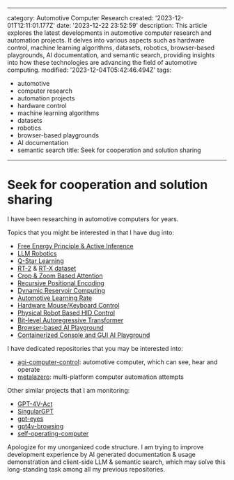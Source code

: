 ------
category: Automotive Computer Research
created: '2023-12-01T12:11:01.177Z'
date: '2023-12-22 23:52:59'
description: This article explores the latest developments in automotive computer
  research and automation projects. It delves into various aspects such as hardware
  control, machine learning algorithms, datasets, robotics, browser-based playgrounds,
  AI documentation, and semantic search, providing insights into how these technologies
  are advancing the field of automotive computing.
modified: '2023-12-04T05:42:46.494Z'
tags:
- automotive
- computer research
- automation projects
- hardware control
- machine learning algorithms
- datasets
- robotics
- browser-based playgrounds
- AI documentation
- semantic search
title: Seek for cooperation and solution sharing
------

# Seek for cooperation and solution sharing

I have been researching in automotive computers for years.

Topics that you might be interested in that I have dug into:


- [Free Energy Principle & Active Inference](https://github.com/BerenMillidge/FEP_Active_Inference_Papers)
- [LLM Robotics](https://github.com/GT-RIPL/Awesome-LLM-Robotics)
- [Q-Star Learning](https://github.com/estill01/open_qstar)
- [RT-2](https://github.com/James4Ever0/agi_computer_control/tree/master/rt_x_experiments) & [RT-X dataset](https://robotics-transformer-x.github.io/)
- [Crop & Zoom Based Attention](https://github.com/James4Ever0/agi_computer_control/tree/master/rt_x_experiments/real_attention)
- [Recursive Positional Encoding](https://github.com/James4Ever0/agi_computer_control/blob/master/rt_x_experiments/real_attention/recursive_positional_encoding.py)
- [Dynamic Reservoir Computing](https://github.com/James4Ever0/agi_computer_control/tree/master/dynamic_plasticity_neural_networks)
- [Automotive Learning Rate](https://github.com/James4Ever0/agi_computer_control/tree/master/rt_x_experiments/gradient_undescent)
- [Hardware Mouse/Keyboard Control](https://github.com/James4Ever0/agi_computer_control/tree/master/hardware_capture_hid_power_control)
- [Physical Robot Based HID Control](https://github.com/James4Ever0/agi_computer_control/tree/master/lego_mindstorm_physical_mouse_keyboard_control)
- [Bit-level Autoregressive Transformer](https://github.com/James4Ever0/agi_computer_control/blob/master/rt_x_experiments/special_tokenizer_with_actions/test_hierachical_tokenization.py)
- [Browser-based AI Playground](https://github.com/James4Ever0/agi_computer_control/tree/master/the_frozen_forest_intro)
- [Containerized Console and GUI AI Playground](https://github.com/James4Ever0/agi_computer_control/tree/master/containerized_chatgpt_agent)

I have dedicated repositories that you may be interested into:

- [agi-computer-control](https://github.com/James4Ever0/agi_computer_control): automotive computer, which can see, hear and operate
- [metalazero](https://gitee.com/x00e0d991e368/metalazero): multi-platform computer automation attempts

Other similar projects that I am monitoring:

- [GPT-4V-Act](https://github.com/ddupont808/GPT-4V-Act)
- [SingularGPT](https://github.com/abhiprojectz/SingularGPT)
- [gpt-eyes](https://github.com/Charmve/gpt-eyes)
- [gpt4v-browsing](https://github.com/unconv/gpt4v-browsing)
- [self-operating-computer](https://github.com/OthersideAI/self-operating-computer)

Apologize for my unorganized code structure. I am trying to improve development experience by AI generated documentation & usage demonstration and client-side LLM & semantic search, which may solve this long-standing task among all my previous repositories.

